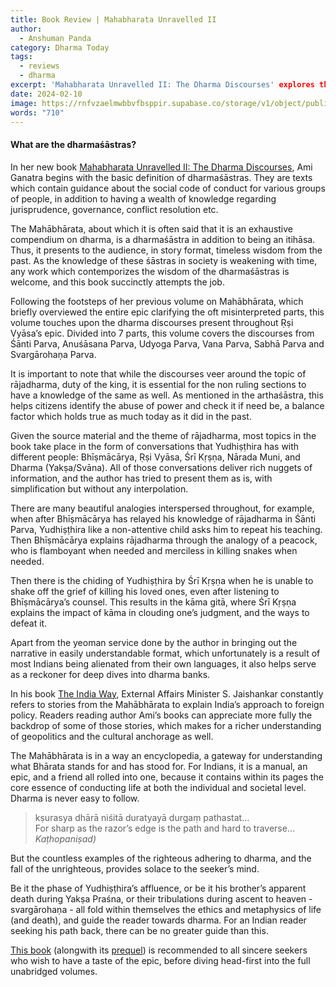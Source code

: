 ```yaml
---
title: Book Review | Mahabharata Unravelled II
author:
  - Anshuman Panda
category: Dharma Today
tags:
  - reviews
  - dharma
excerpt: 'Mahabharata Unravelled II: The Dharma Discourses' explores the essence of dharmaśāstras through insightful narratives and conversations within the Mahābhārata, offering readers a profound understanding of timeless wisdom and ethical complexities.
date: 2024-02-10
image: https://rnfvzaelmwbbvfbsppir.supabase.co/storage/v1/object/public/brhatwebsite/05dhiti/mahabharataunravelled2.webp
words: "710"
---
```


#### What are the dharmaśāstras? 

In her new book <span style="text-decoration:underline;">Mahabharata Unravelled II: The Dharma Discourses</span>, Ami Ganatra begins with the basic definition of dharmaśāstras. They are texts which contain guidance about the social code of conduct for various groups of people, in addition to having a wealth of knowledge regarding jurisprudence, governance, conflict resolution etc. 

The Mahābhārata, about which it is often said that it is an exhaustive compendium on dharma, is a dharmaśāstra in addition to being an itihāsa. Thus, it presents to the audience, in story format, timeless wisdom from the past. As the knowledge of these śāstras in society is weakening with time, any work which contemporizes the wisdom of the dharmaśāstras is welcome, and this book succinctly attempts the job.

Following the footsteps of her previous volume on Mahābhārata, which briefly overviewed the entire epic clarifying the oft misinterpreted parts, this volume touches upon the dharma discourses present throughout Ṛṣi Vyāsa’s epic. Divided into 7 parts, this volume covers the discourses from Śānti Parva, Anuśāsana Parva, Udyoga Parva, Vana Parva, Sabhā Parva and Svargārohaṇa Parva.

It is important to note that while the discourses veer around the topic of rājadharma, duty of the king, it is essential for the non ruling sections to have a knowledge of the same as well. As mentioned in the arthaśāstra, this helps citizens identify the abuse of power and check it if need be, a balance factor which holds true as much today as it did in the past.

Given the source material and the theme of rājadharma, most topics in the book take place in the form of conversations that Yudhiṣṭhira has with different people: Bhīṣmācārya, Ṛṣi Vyāsa, Śrī Kṛṣṇa, Nārada Muni, and Dharma (Yakṣa/Svāna). All of those conversations deliver rich nuggets of information, and the author has tried to present them as is, with simplification but without any interpolation.

There are many beautiful analogies interspersed throughout, for example, when after Bhīṣmācārya has relayed his knowledge of rājadharma in Śānti Parva, Yudhiṣṭhira like a non-attentive child asks him to repeat his teaching. Then Bhīṣmācārya explains rājadharma through the analogy of a peacock, who is flamboyant when needed and merciless in killing snakes when needed.

Then there is the chiding of Yudhiṣṭhira by Śrī Kṛṣṇa when he is unable to shake off the grief of killing his loved ones, even after listening to Bhīṣmācārya’s counsel. This results in the kāma gitā, where Śrī Kṛṣṇa explains the impact of kāma in clouding one’s judgment, and the ways to defeat it.

Apart from the yeoman service done by the author in bringing out the narrative in easily understandable format, which unfortunately is a result of most Indians being alienated from their own languages, it also helps serve as a reckoner for deep dives into dharma banks. 

In his book <span style="text-decoration:underline;">The India Way</span>, External Affairs Minister S. Jaishankar constantly refers to stories from the Mahābhārata to explain India’s approach to foreign policy. Readers reading author Ami’s books can appreciate more fully the backdrop of some of those stories, which makes for a richer understanding of geopolitics and the cultural anchorage as well.

The Mahābhārata is in a way an encyclopedia, a gateway for understanding what Bhārata stands for and has stood for. For Indians, it is a manual, an epic, and a friend all rolled into one, because it contains within its pages the core essence of conducting life at both the individual and societal level. Dharma is never easy to follow. 


>kṣurasya dhārā niśitā duratyayā durgaṃ pathastat…  
>For sharp as the razor’s edge is the path and hard to traverse…   
><cite>Kaṭhopaniṣad)</cite>

But the countless examples of the righteous adhering to dharma, and the fall of the unrighteous, provides solace to the seeker’s mind. 

Be it the phase of Yudhiṣṭhira’s affluence, or be it his brother’s apparent death during Yakṣa Praśna, or their tribulations during ascent to heaven - svargārohaṇa - all fold within themselves the ethics and metaphysics of life (and death), and guide the reader towards dharma. For an Indian reader seeking his path back, there can be no greater guide than this.

[This book](https://www.amazon.in/Mahabharata-Unravelled-II-Dharma-Discourses/dp/9356409331/ref=sr_1_2?crid=1QPUZKBJ6PK09&keywords=mahabharata+unravelled&qid=1707507551&sprefix=mahabhar%2Caps%2C223&sr=8-2) (alongwith its [prequel](https://www.amazon.in/Bloomsbury-Mahabharata-Unravelled-Lesser-Known-Well-Known/dp/9354351271/ref=sr_1_1?crid=1QPUZKBJ6PK09&keywords=mahabharata+unravelled&qid=1707507551&sprefix=mahabhar%2Caps%2C223&sr=8-1)) is recommended to all sincere seekers who wish to have a taste of the epic, before diving head-first into the full unabridged volumes. 
